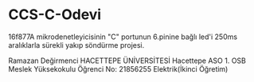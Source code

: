 # CCS-C-Odevi
16f877A  mikrodenetleyicisinin "C" portunun 6.pinine bağlı led'i 250ms aralıklarla sürekli yakıp söndürme projesi.

Ramazan Değirmenci
HACETTEPE ÜNİVERSİTESİ
Hacettepe ASO 1. OSB Meslek Yüksekokulu
Öğrenci No: 21856255
Elektrik(İkinci Öğretim)
